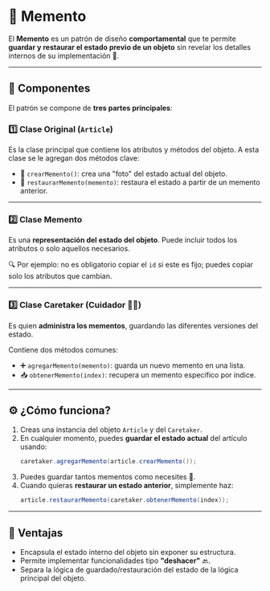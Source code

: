 # 💾 Memento

El **Memento** es un patrón de diseño **comportamental** que te permite **guardar y restaurar el estado previo de un objeto** sin revelar los detalles internos de su implementación 🧠.

---

## 🧩 Componentes

El patrón se compone de **tres partes principales**:

### 1️⃣ Clase Original (`Article`)
Es la clase principal que contiene los atributos y métodos del objeto. A esta clase se le agregan dos métodos clave:

- 📝 `crearMemento()`: crea una "foto" del estado actual del objeto.
- 🔄 `restaurarMemento(memento)`: restaura el estado a partir de un memento anterior.

---

### 2️⃣ Clase Memento
Es una **representación del estado del objeto**. Puede incluir todos los atributos o solo aquellos necesarios.

🔍 Por ejemplo: no es obligatorio copiar el `id` si este es fijo; puedes copiar solo los atributos que cambian.

---

### 3️⃣ Clase Caretaker (Cuidador 👮‍♂️)
Es quien **administra los mementos**, guardando las diferentes versiones del estado.

Contiene dos métodos comunes:
- ➕ `agregarMemento(memento)`: guarda un nuevo memento en una lista.
- 📥 `obtenerMemento(index)`: recupera un memento específico por índice.

---

## ⚙️ ¿Cómo funciona?

1. Creas una instancia del objeto `Article` y del `Caretaker`.
2. En cualquier momento, puedes **guardar el estado actual** del artículo usando:
   ```java
   caretaker.agregarMemento(article.crearMemento());
   ```
3. Puedes guardar tantos mementos como necesites 📸.
4. Cuando quieras **restaurar un estado anterior**, simplemente haz:
   ```java
   article.restaurarMemento(caretaker.obtenerMemento(index));
   ```

---

## 🧠 Ventajas

- Encapsula el estado interno del objeto sin exponer su estructura.
- Permite implementar funcionalidades tipo **"deshacer"** 🔙.
- Separa la lógica de guardado/restauración del estado de la lógica principal del objeto.
